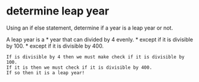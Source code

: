 # determine leap year

Using an if else statement, determine if a year is a leap year or not.


A leap year is a 
    * year that can divided by 4 evenly.
    * except if it is divisible by 100.
    * except if it is divisible by 400.

    If is divisible by 4 then we must make check if it is divisible by 100. 
    If it is then we must check if it is divisible by 400. 
    If so then it is a leap year!
